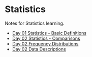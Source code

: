 # Statistics

Notes for Statistics learning.

- [Day 01 Statistics - Basic Definitions](Day01_01_Statistics.md)
- [Day 02 Statistics - Comparisons](Day02_01_Statistics.md)
- [Day 02 Frequency Distributions](Day02_02_Frequency_Distributions.md)
- [Day 02 Data Descriptions](Day02_03_Data_Descriptions.md)
